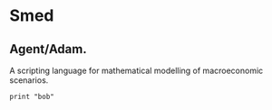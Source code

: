 # Smed
## Agent/Adam.

A scripting language for mathematical modelling of macroeconomic scenarios.

```moon
print "bob"
```
